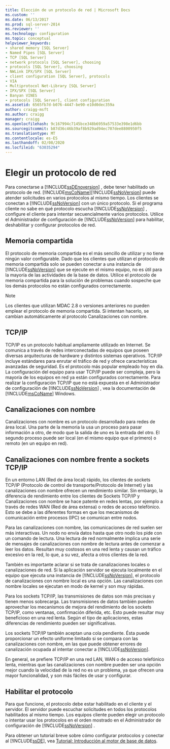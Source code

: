 ```yaml
---
title: Elección de un protocolo de red | Microsoft Docs
ms.custom: ''
ms.date: 06/13/2017
ms.prod: sql-server-2014
ms.reviewer: ''
ms.technology: configuration
ms.topic: conceptual
helpviewer_keywords:
- shared memory [SQL Server]
- Named Pipes [SQL Server]
- TCP [SQL Server]
- network protocols [SQL Server], choosing
- protocols [SQL Server], choosing
- NWLink IPX/SPX [SQL Server]
- client configuration [SQL Server], protocols
- VIA
- Multiprotocol Net-Library [SQL Server]
- IPX/SPX [SQL Server]
- Banyan VINES
- protocols [SQL Server], client configuration
ms.assetid: 6565fb7d-b076-4447-be90-e10d0dec359a
author: craigg-msft
ms.author: craigg
manager: craigg
ms.openlocfilehash: 9c167994c7145bce348b6959a57533e398e1d6bb
ms.sourcegitcommit: b87d36c46b39af8b929ad94ec707dee8800950f5
ms.translationtype: MT
ms.contentlocale: es-ES
ms.lasthandoff: 02/08/2020
ms.locfileid: "63035294"
---
```

# <a name="choosing-a-network-protocol"></a>Elegir un protocolo de red
  Para conectarse a [!INCLUDE[ssDEnoversion](../../includes/ssdenoversion-md.md)] , debe tener habilitado un protocolo de red. [!INCLUDE[msCoName](../../includes/msconame-md.md)][!INCLUDE[ssNoVersion](../../includes/ssnoversion-md.md)] puede atender solicitudes en varios protocolos al mismo tiempo. Los clientes se conectan a [!INCLUDE[ssNoVersion](../../includes/ssnoversion-md.md)] con un único protocolo. Si el programa cliente no sabe en qué protocolo escucha [!INCLUDE[ssNoVersion](../../includes/ssnoversion-md.md)] , configure el cliente para intentar secuencialmente varios protocolos. Utilice el Administrador de configuración de [!INCLUDE[ssNoVersion](../../includes/ssnoversion-md.md)] para habilitar, deshabilitar y configurar protocolos de red.  
  
## <a name="shared-memory"></a>Memoria compartida  
 El protocolo de memoria compartida es el más sencillo de utilizar y no tiene ningún valor configurable. Dado que los clientes que utilizan el protocolo de memoria compartida solo se pueden conectar a una instancia de [!INCLUDE[ssNoVersion](../../includes/ssnoversion-md.md)] que se ejecute en el mismo equipo, no es útil para la mayoría de las actividades de la base de datos. Utilice el protocolo de memoria compartida para la solución de problemas cuando sospeche que los demás protocolos no están configurados correctamente.  
  
> [!NOTE]  
>  Los clientes que utilizan MDAC 2.8 o versiones anteriores no pueden emplear el protocolo de memoria compartida. Si intentan hacerlo, se cambian automáticamente al protocolo Canalizaciones con nombre.  
  
## <a name="tcpip"></a>TCP/IP  
 TCP/IP es un protocolo habitual ampliamente utilizado en Internet. Se comunica a través de redes interconectadas de equipos que poseen diversas arquitecturas de hardware y distintos sistemas operativos. TCP/IP incluye estándares para enrutar el tráfico de red y ofrece características avanzadas de seguridad. Es el protocolo más popular empleado hoy en día. La configuración del equipo para usar TCP/IP puede ser compleja, pero la mayoría de los equipos en red ya están configurados correctamente. Para realizar la configuración TCP/IP que no está expuesta en el Administrador de configuración de [!INCLUDE[ssNoVersion](../../includes/ssnoversion-md.md)] , vea la documentación de [!INCLUDE[msCoName](../../includes/msconame-md.md)] Windows.  
  
## <a name="named-pipes"></a>Canalizaciones con nombre  
 Canalizaciones con nombre es un protocolo desarrollado para redes de área local. Una parte de la memoria la usa un proceso para pasar información a otro, de modo que la salida de uno es la entrada del otro. El segundo proceso puede ser local (en el mismo equipo que el primero) o remoto (en un equipo en red).  
  
## <a name="named-pipes-vs-tcpip-sockets"></a>Canalizaciones con nombre frente a sockets TCP/IP  
 En un entorno LAN (Red de área local) rápido, los clientes de sockets TCP/IP (Protocolo de control de transporte/Protocolo de Internet) y las canalizaciones con nombre ofrecen un rendimiento similar. Sin embargo, la diferencia de rendimiento entre los clientes de Sockets TCP/IP y Canalizaciones con nombre se hace patente en redes lentas, por ejemplo a través de redes WAN (Red de área extensa) o redes de acceso telefónico. Esto se debe a las diferentes formas en que los mecanismos de comunicación entre procesos (IPC) se comunican entre nodos.  
  
 Para las canalizaciones con nombre, las comunicaciones de red suelen ser más interactivas. Un nodo no envía datos hasta que otro nodo los pide con un comando de lectura. Una lectura de red normalmente implica una serie de mensajes de canalizaciones con nombre de lectura antes de comenzar a leer los datos. Resultan muy costosos en una red lenta y causan un tráfico excesivo en la red, lo que, a su vez, afecta a otros clientes de la red.  
  
 También es importante aclarar si se trata de canalizaciones locales o canalizaciones de red. Si la aplicación servidor se ejecuta localmente en el equipo que ejecuta una instancia de [!INCLUDE[ssNoVersion](../../includes/ssnoversion-md.md)], el protocolo de canalizaciones con nombre local es una opción. Las canalizaciones con nombre locales se ejecutan en modo de kernel y son muy rápidas.  
  
 Para los sockets TCP/IP, las transmisiones de datos son más precisas y tienen menos sobrecarga. Las transmisiones de datos también pueden aprovechar los mecanismos de mejora del rendimiento de los sockets TCP/IP, como ventanas, confirmación diferida, etc. Esto puede resultar muy beneficioso en una red lenta. Según el tipo de aplicaciones, estas diferencias de rendimiento pueden ser significativas.  
  
 Los sockets TCP/IP también aceptan una cola pendiente. Ésta puede proporcionar un efecto uniforme limitado si se compara con las canalizaciones con nombre, en las que puede obtener errores de canalización ocupada al intentar conectar a [!INCLUDE[ssNoVersion](../../includes/ssnoversion-md.md)].  
  
 En general, se prefiere TCP/IP en una red LAN, WAN o de acceso telefónico lenta, mientras que las canalizaciones con nombre pueden ser una opción mejor cuando la velocidad de la red no es un problema, ya que ofrecen una mayor funcionalidad, y son más fáciles de usar y configurar.  
  
## <a name="enabling-the-protocol"></a>Habilitar el protocolo  
 Para que funcione, el protocolo debe estar habilitado en el cliente y el servidor. El servidor puede escuchar solicitudes en todos los protocolos habilitados al mismo tiempo. Los equipos cliente pueden elegir un protocolo o intentar usar los protocolos en el orden mostrado en el Administrador de configuración de [!INCLUDE[ssNoVersion](../../includes/ssnoversion-md.md)] .  
  
 Para obtener un tutorial breve sobre cómo configurar protocolos y conectar al [!INCLUDE[ssDE](../../includes/ssde-md.md)], vea [Tutorial: Introducción al motor de base de datos](../../relational-databases/tutorial-getting-started-with-the-database-engine.md).  
  
  

